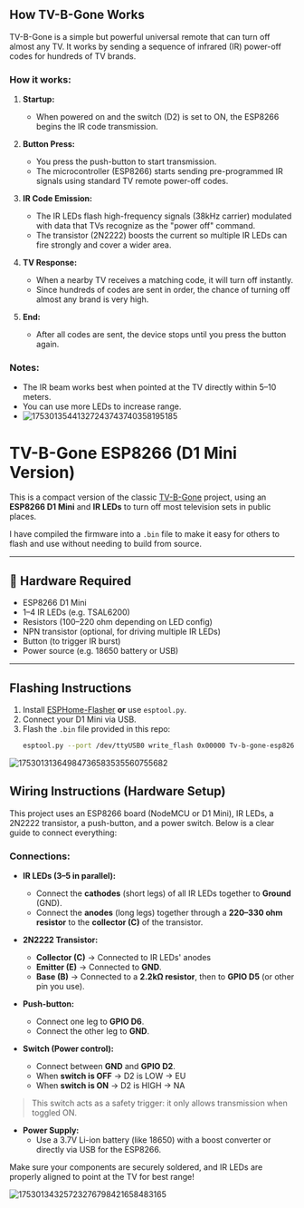 ## How TV-B-Gone Works

TV-B-Gone is a simple but powerful universal remote that can turn off almost any TV. It works by sending a sequence of infrared (IR) power-off codes for hundreds of TV brands.

### How it works:

1. **Startup:**
   - When powered on and the switch (D2) is set to ON, the ESP8266 begins the IR code transmission.

2. **Button Press:**
   - You press the push-button to start transmission.
   - The microcontroller (ESP8266) starts sending pre-programmed IR signals using standard TV remote power-off codes.

3. **IR Code Emission:**
   - The IR LEDs flash high-frequency signals (38kHz carrier) modulated with data that TVs recognize as the "power off" command.
   - The transistor (2N2222) boosts the current so multiple IR LEDs can fire strongly and cover a wider area.

4. **TV Response:**
   - When a nearby TV receives a matching code, it will turn off instantly.
   - Since hundreds of codes are sent in order, the chance of turning off almost any brand is very high.

5. **End:**
   - After all codes are sent, the device stops until you press the button again.

### Notes:
- The IR beam works best when pointed at the TV directly within 5–10 meters.
- You can use more LEDs to increase range.
- ![17530135441327243743740358195185](https://github.com/user-attachments/assets/7280942b-303a-4dad-8549-fc190c5ccf37)

# TV-B-Gone ESP8266 (D1 Mini Version)

This is a compact version of the classic [TV-B-Gone](https://github.com/adafruit/tvbgone) project, using an **ESP8266 D1 Mini** and **IR LEDs** to turn off most television sets in public places.

I have compiled the firmware into a `.bin` file to make it easy for others to flash and use without needing to build from source.

---

## 🔧 Hardware Required

- ESP8266 D1 Mini
- 1–4 IR LEDs (e.g. TSAL6200)
- Resistors (100–220 ohm depending on LED config)
- NPN transistor (optional, for driving multiple IR LEDs)
- Button (to trigger IR burst)
- Power source (e.g. 18650 battery or USB)

---

## Flashing Instructions

1. Install [ESPHome-Flasher](https://github.com/esphome/esphome-flasher/releases) **or** use `esptool.py`.
2. Connect your D1 Mini via USB.
3. Flash the `.bin` file provided in this repo:
   ```bash
   esptool.py --port /dev/ttyUSB0 write_flash 0x00000 Tv-b-gone-esp8266d1mini.bin
![17530131364984736583535560755682](https://github.com/user-attachments/assets/7a46a5fb-fa5d-435d-88ea-fd7c1f159004)
## Wiring Instructions (Hardware Setup)

This project uses an ESP8266 board (NodeMCU or D1 Mini), IR LEDs, a 2N2222 transistor, a push-button, and a power switch. Below is a clear guide to connect everything:

### Connections:

- **IR LEDs (3–5 in parallel):**
  - Connect the **cathodes** (short legs) of all IR LEDs together to **Ground** (GND).
  - Connect the **anodes** (long legs) together through a **220–330 ohm resistor** to the **collector (C)** of the transistor.

- **2N2222 Transistor:**
  - **Collector (C)** → Connected to IR LEDs' anodes 
  - **Emitter (E)** → Connected to **GND**.
  - **Base (B)** → Connected to a **2.2kΩ resistor**, then to **GPIO D5** (or other pin you use).

- **Push-button:**
  - Connect one leg to **GPIO D6**.
  - Connect the other leg to **GND**.

- **Switch (Power control):**
  - Connect between **GND** and **GPIO D2**.
  - When **switch is OFF** → D2 is LOW → EU
  - When **switch is ON** → D2 is HIGH → NA

> This switch acts as a safety trigger: it only allows transmission when toggled ON.

- **Power Supply:**
  - Use a 3.7V Li-ion battery (like 18650) with a boost converter or directly via USB for the ESP8266.

Make sure your components are securely soldered, and IR LEDs are properly aligned to point at the TV for best range!

![17530134325723276798421658483165](https://github.com/user-attachments/assets/0d484c54-de27-4afb-9945-ed2bd0afdb0f)


